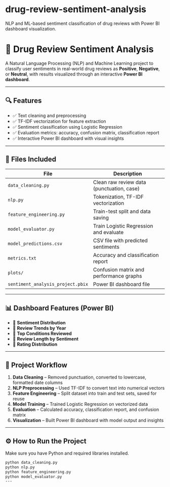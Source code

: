 # drug-review-sentiment-analysis
NLP and ML-based sentiment classification of drug reviews with Power BI dashboard visualization.

# 💊 Drug Review Sentiment Analysis

A Natural Language Processing (NLP) and Machine Learning project to classify user sentiments in real-world drug reviews as **Positive**, **Negative**, or **Neutral**, with results visualized through an interactive **Power BI dashboard**.

---

## 🔍 Features

- ✅ Text cleaning and preprocessing
- ✅ TF-IDF vectorization for feature extraction
- ✅ Sentiment classification using Logistic Regression
- ✅ Evaluation metrics: accuracy, confusion matrix, classification report
- ✅ Interactive Power BI dashboard with visual insights

---

## 📁 Files Included

| File                         | Description                                 |
|------------------------------|---------------------------------------------|
| `data_cleaning.py`           | Clean raw review data (punctuation, case)   |
| `nlp.py`                     | Tokenization, TF-IDF vectorization          |
| `feature_engineering.py`     | Train-test split and data saving            |
| `model_evaluator.py`         | Train Logistic Regression and evaluate      |
| `model_predictions.csv`      | CSV file with predicted sentiments          |
| `metrics.txt`                | Accuracy and classification report          |
| `plots/`                     | Confusion matrix and performance graphs     |
| `sentiment_analysis_project.pbix` | Power BI dashboard file               |

---

## 📊 Dashboard Features (Power BI)

- 📌 **Sentiment Distribution**  
- 📌 **Review Trends by Year**  
- 📌 **Top Conditions Reviewed**  
- 📌 **Review Length by Sentiment**  
- 📌 **Rating Distribution**

---

## 🧠 Project Workflow

1. **Data Cleaning** – Removed punctuation, converted to lowercase, formatted date columns  
2. **NLP Preprocessing** – Used TF-IDF to convert text into numerical vectors  
3. **Feature Engineering** – Split dataset into train and test sets, saved for reuse  
4. **Model Training** – Trained Logistic Regression on vectorized data  
5. **Evaluation** – Calculated accuracy, classification report, and confusion matrix  
6. **Visualization** – Built Power BI dashboard with model output and insights  

---

## ⚙️ How to Run the Project

Make sure you have Python and required libraries installed.

```bash
python data_cleaning.py
python nlp.py
python feature_engineering.py
python model_evaluator.py
---
